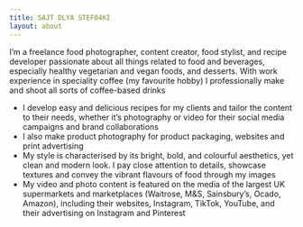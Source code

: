 ```yaml
---
title: SAJT DLYA STEFO4KI
layout: about
---
```


I’m a freelance food photographer, content creator, food stylist, and recipe developer passionate about all things related to food and beverages, especially healthy vegetarian and vegan foods, and desserts. With work experience in speciality coffee (my favourite hobby) I professionally make and shoot all sorts of coffee-based drinks

- I develop easy and delicious recipes for my clients and tailor the content to their needs, whether it’s photography or video for their social media campaigns and brand collaborations
- I also make product photography for product packaging, websites and print advertising
- My style is characterised by its bright, bold, and colourful aesthetics, yet clean and modern look. I pay close attention to details, showcase textures and convey the vibrant flavours of food through my images
- My video and photo content is featured on the media of the largest UK supermarkets and marketplaces (Waitrose, M&S, Sainsbury’s, Ocado, Amazon), including their websites, Instagram, TikTok, YouTube, and their advertising on Instagram and Pinterest
